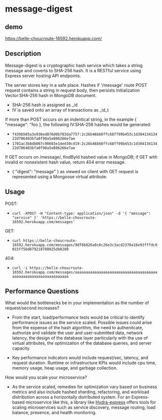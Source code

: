 # message-digest

## demo
https://belle-choucroute-16592.herokuapp.com/

## Description
Message-digest is a cryptographic hash service which takes a string message and coverts to SHA-256 hash. It is a RESTful service using Express server hosting API endpoints.

The server stores key in a safe place. Hashes if '/message' route POST request contains a string in request body, then persists Initialization Vector:SHA-256 hash in MongoDB document.
* SHA-256 hash is assigned as _id
* IV is saved onto an array of transactions as _id_t

If more than POST occurs on an indentical string, in the example { "message": "foo }, the following IV:SHA-256 hashes would be generated:
* `f439b565a3e936ed876d0b783da7757:2c26b46b68ffc68ff99b453c1d30413413422d706483bfa0f98a5e886266e7ae`
* `1701ac3b8db007c90603e14ed30cd19:2c26b46b68ffc68ff99b453c1d30413413422d706483bfa0f98a5e886266e7ae`

If GET occurs on /message/, findById hashed value in MongoDB; if GET with invalid or nonexistent hash value, return 404 error message.
* { "digest": "message" } as viewed on client with GET request is represented using a Mongoose virtual attribute.

## Usage

POST:
* `curl -XPOST -H "Content-type: application/json" -d '{ "message": "service" }' 'https://belle-choucroute-16592.herokuapp.com/messages'`

GET:
* `curl https://belle-choucroute-16592.herokuapp.com/messages/9df6b026a8c6c26e3c3acd2370a16e93fffdc0015ff5bd879218788025db0280`

404:
* `curl -i https://belle-choucroute-16592.herokuapp.com/messages/aaaaaaaaaaaaaaaaaaaaaaaaaaaaaaaaaaaaaaaaaaaaaaaaaaaaaaaaaaaaaaaa`

## Performance Questions

What would the bottlenecks be in your implementation as the number of request/second increases?

* From the start, load/performance tests would be critical to identify performance issues as the service scaled. Possible issues could arise from the expense of the hash algorithm, the need to authenitcate, authorize and validate the user and user-submitted data, network latency, the design of the database layer particularly with the use of virtual attributes, the optimization of the database queries, and server capacity. 

* Key performance indicators would include request/sec, latency, and request duration.  Runtime or infrastructure KPIs would include cpu time, memory usage, heap usage, and garbage collection.

How would you scale your microservice?

* As the service scaled, remedies for optimization vary based on business metrics and also include hashed sharding, refactoring, and workload distribution across a horizontally distributed system.  For an Express-based microservice like this, a library like [Hydra-express](https://github.com/flywheelsports/hydra-express) offers tools for scaling microservices such as service discovery, message routing, load balance, presence, and health monitoring.
